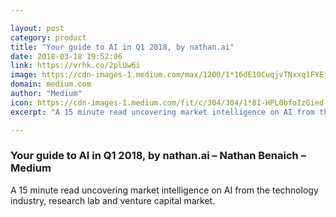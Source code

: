 ```yaml
---

layout: post
category: product
title: "Your guide to AI in Q1 2018, by nathan.ai"
date: 2018-03-18 19:52:06
link: https://vrhk.co/2plUw6i
image: https://cdn-images-1.medium.com/max/1200/1*16dE10CuqjvTNxxq1FYEjQ.png
domain: medium.com
author: "Medium"
icon: https://cdn-images-1.medium.com/fit/c/304/304/1*8I-HPL0bfoIzGied-dzOvA.png
excerpt: "A 15 minute read uncovering market intelligence on AI from the technology industry, research lab and venture capital market."

---
```


### Your guide to AI in Q1 2018, by nathan.ai – Nathan Benaich – Medium

A 15 minute read uncovering market intelligence on AI from the technology industry, research lab and venture capital market.